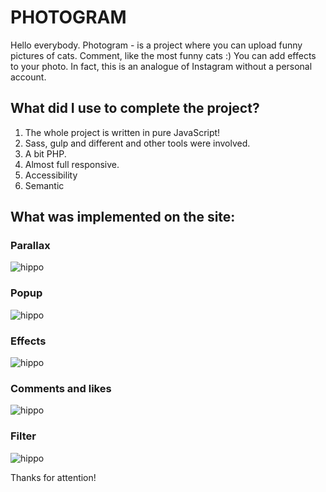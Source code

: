 # PHOTOGRAM
Hello everybody. Photogram - is a project where you can upload funny pictures of cats. Comment, like the most funny cats :) You can add effects to your photo. In fact, this is an analogue of Instagram without a personal account.

## What did I use to complete the project?
1. The whole project is written in pure JavaScript!
2. Sass, gulp and different and other tools were involved.
3. A bit PHP.
4. Almost full responsive.
5. Accessibility
6. Semantic


## What was implemented on the site:
### Parallax
![hippo](https://i.ibb.co/GxsHNfV/bandicam-2023-02-22-15-23-11-284.gif)

### Popup
![hippo](https://i.ibb.co/dLFzD39/bandicam-2023-02-22-15-33-36-383.gif)

### Effects
![hippo](https://i.ibb.co/nDjB4wZ/12.gif)

### Comments and likes
![hippo](https://i.ibb.co/Dzkrs53/ezgif-com-video-to-gif-1.gif)

### Filter
![hippo](https://i.ibb.co/BfkBTff/ezgif-com-video-to-gif-2.gif)

Thanks for attention!

